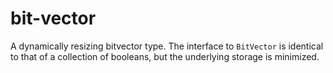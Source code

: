# bit-vector
A dynamically resizing bitvector type. The interface to `BitVector` is identical to that of a collection of booleans, but the underlying storage is minimized.
